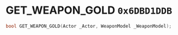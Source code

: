 # GET_WEAPON_GOLD `0x6DBD1DDB`

```cpp
bool GET_WEAPON_GOLD(Actor _Actor, WeaponModel _WeaponModel);
```
